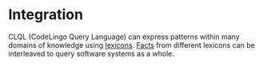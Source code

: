 # Integration

CLQL (CodeLingo Query Language) can express patterns within many domains of knowledge using [lexicons](/lexicons). [Facts](/clql/#querying-with-facts) from different lexicons can be interleaved to query software systems as a whole.